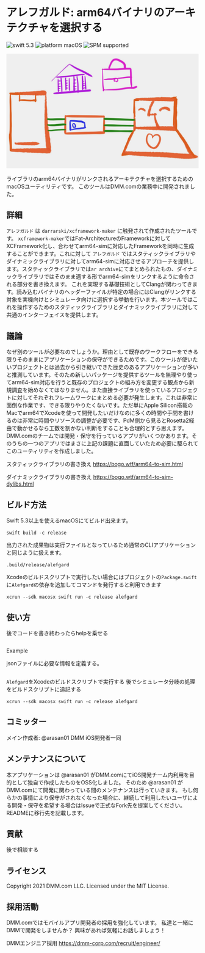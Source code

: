 # アレフガルド: arm64バイナリのアーキテクチャを選択する

![swift 5.3](https://img.shields.io/badge/swift-5.3-orange.svg)
![platform macOS](https://img.shields.io/badge/platform-macOS-blue)
![SPM supported](https://img.shields.io/badge/SPM-supported-green)

![logo image](Docs/logo.png)

ライブラリのarm64バイナリがリンクされるアーキテクチャを選択するためのmacOSユーティリティです。
このツールはDMM.comの業務中に開発されました。


## 詳細

`アレフガルド`  は  `darrarski/xcframework-maker` に触発されて作成されたツールです。
`xcframework-maker`ではFat-ArchitectureのFrameworkに対してXCFramework化し、合わせてarm64-simに対応したFrameworkを同時に生成することができます。これに対して `アレフガルド` ではスタティックライブラリやダイナミックライブラリに対してarm64-simに対応させるアプローチを提供します。スタティックライブラリでは`ar archive`にてまとめられたもの、ダイナミックライブラリではそのまま適する形でarm64-simをリンクするように命令される部分を書き換えます。
これを実現する基礎技術としてClangが関わってきます。読み込むバイナリのヘッダーファイルが特定の場合にはClangがリンクする対象を実機向けとシミュレータ向けに選択する挙動を行います。本ツールではこれを操作するためのスタティックライブラリとダイナミックライブラリに対して共通のインターフェイスを提供します。

## 議論

なぜ別のツールが必要なのでしょうか。理由として既存のワークフローをできる限りそのままにアプリケーションの保守ができるためです。このツールが使いたいプロジェクトとは過去から引き継いできた歴史のあるアプリケーションが多いと推測しています。そのため新しいパッケージを提供するツールを無理やり使ってarm64-sim対応を行うと既存のプロジェクトの組み方を変更する観点から新規調査を始めなくてはなりません。また直接ライブラリを使っているプロジェクトに対してそれぞれフレームワークにまとめる必要が発生します。これは非常に面倒な作業です、できる限りやりたくないです。ただ単にApple Silicon搭載のMacでarm64でXcodeを使って開発したいだけなのに多くの時間や手間を書けるのは非常に時間やリソースの調整が必要です、PdM側から見るとRosetta2経由で動かせるなら工数を割かない判断をすることも合理的とすら思えます。
DMM.comのチームでは開発・保守を行っているアプリがいくつかあります。そのうちの一つのアプリではまさに上記の課題に直面していたため必要に駆られてこのユーティリティを作成しました。

スタティックライブラリの書き換え
https://bogo.wtf/arm64-to-sim.html

ダイナミックライブラリの書き換え
https://bogo.wtf/arm64-to-sim-dylibs.html

## ビルド方法

Swift 5.3以上を使えるmacOSにてビルド出来ます。
```shell
swift build -c release
```

出力された成果物は実行ファイルとなっているため通常のCLIアプリケーションと同じように扱えます。
```shell
.build/release/alefgard
```

Xcodeのビルドスクリプトで実行したい場合にはプロジェクトの`Package.swift`に`Alefgard`の依存を追加してコマンドを発行すると利用できます
```shell
xcrun --sdk macosx swift run -c release alefgard
```

## 使い方

後でコードを書き終わったらhelpを乗せる

```
```

Example

jsonファイルに必要な情報を定義する。

```json
```

`Alefgard`をXcodeのビルドスクリプトで実行する
後でシミュレータ分岐の処理をビルドスクリプトに追記する

```shell
xcrun --sdk macosx swift run -c release alefgard
```

## コミッター

メイン作成者: @arasan01
DMM iOS開発者一同

## メンテナンスについて

本アプリケーションは @arasan01 がDMM.comにてiOS開発チーム内利用を目的として独自で作成したものをOSS化しました。
そのため @arasan01 がDMM.comにて開発に関わっている間のメンテナンスは行っていきます。
もし何らかの事情により保守がされなくなった場合に、継続して利用したいユーザによる開発・保守を希望する場合はIssueで正式なFork先を提案してください。READMEに移行先を記載します。


## 貢献

後で相談する

## ライセンス

Copyright 2021 DMM.com LLC.
Licensed under the MIT License.

## 採用活動

DMM.comではモバイルアプリ開発者の採用を強化しています。
私達と一緒にDMMで開発をしませんか？
興味があれば気軽にお話しましょう！

DMMエンジニア採用
https://dmm-corp.com/recruit/engineer/
